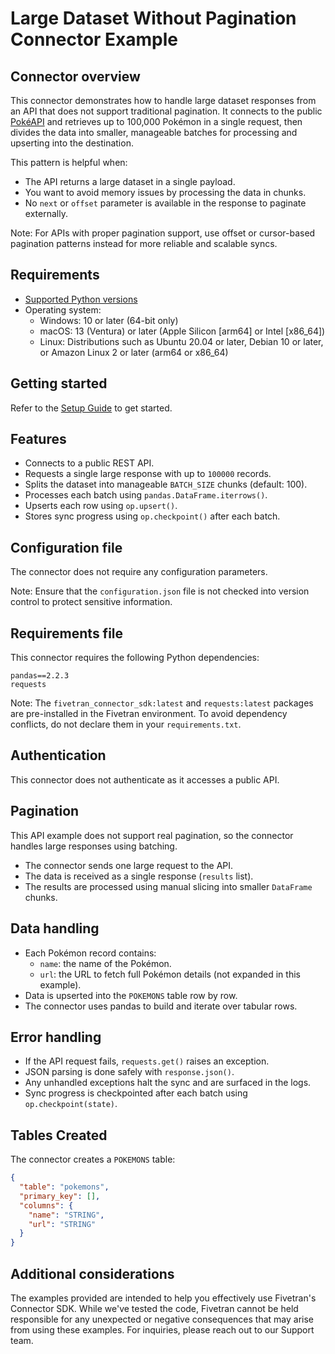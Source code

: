 # Large Dataset Without Pagination Connector Example

## Connector overview
This connector demonstrates how to handle large dataset responses from an API that does not support traditional pagination. It connects to the public [PokéAPI](https://pokeapi.co/) and retrieves up to 100,000 Pokémon in a single request, then divides the data into smaller, manageable batches for processing and upserting into the destination.

This pattern is helpful when:
- The API returns a large dataset in a single payload.
- You want to avoid memory issues by processing the data in chunks.
- No `next` or `offset` parameter is available in the response to paginate externally.

Note: For APIs with proper pagination support, use offset or cursor-based pagination patterns instead for more reliable and scalable syncs.


## Requirements
- [Supported Python versions](https://github.com/fivetran/fivetran_connector_sdk/blob/main/README.md#requirements)   
- Operating system:
  - Windows: 10 or later (64-bit only)
  - macOS: 13 (Ventura) or later (Apple Silicon [arm64] or Intel [x86_64])
  - Linux: Distributions such as Ubuntu 20.04 or later, Debian 10 or later, or Amazon Linux 2 or later (arm64 or x86_64)


## Getting started
Refer to the [Setup Guide](https://fivetran.com/docs/connectors/connector-sdk/setup-guide) to get started.


## Features
- Connects to a public REST API.
- Requests a single large response with up to `100000` records.
- Splits the dataset into manageable `BATCH_SIZE` chunks (default: 100).
- Processes each batch using `pandas.DataFrame.iterrows()`.
- Upserts each row using `op.upsert()`.
- Stores sync progress using `op.checkpoint()` after each batch.


## Configuration file
The connector does not require any configuration parameters.

Note: Ensure that the `configuration.json` file is not checked into version control to protect sensitive information.


## Requirements file
This connector requires the following Python dependencies:
```
pandas==2.2.3
requests
```

Note: The `fivetran_connector_sdk:latest` and `requests:latest` packages are pre-installed in the Fivetran environment. To avoid dependency conflicts, do not declare them in your `requirements.txt`.


## Authentication
This connector does not authenticate as it accesses a public API.


## Pagination
This API example does not support real pagination, so the connector handles large responses using batching.
- The connector sends one large request to the API.
- The data is received as a single response (`results` list).
- The results are processed using manual slicing into smaller `DataFrame` chunks.


## Data handling
- Each Pokémon record contains:
  - `name`: the name of the Pokémon.
  - `url`: the URL to fetch full Pokémon details (not expanded in this example).
- Data is upserted into the `POKEMONS` table row by row.
- The connector uses pandas to build and iterate over tabular rows.


## Error handling
- If the API request fails, `requests.get()` raises an exception.
- JSON parsing is done safely with `response.json()`.
- Any unhandled exceptions halt the sync and are surfaced in the logs.
- Sync progress is checkpointed after each batch using `op.checkpoint(state)`.


## Tables Created
The connector creates a `POKEMONS` table:

```json
{
  "table": "pokemons",
  "primary_key": [],
  "columns": {
    "name": "STRING",
    "url": "STRING"
  }
}
```


## Additional considerations
The examples provided are intended to help you effectively use Fivetran's Connector SDK. While we've tested the code, Fivetran cannot be held responsible for any unexpected or negative consequences that may arise from using these examples. For inquiries, please reach out to our Support team.